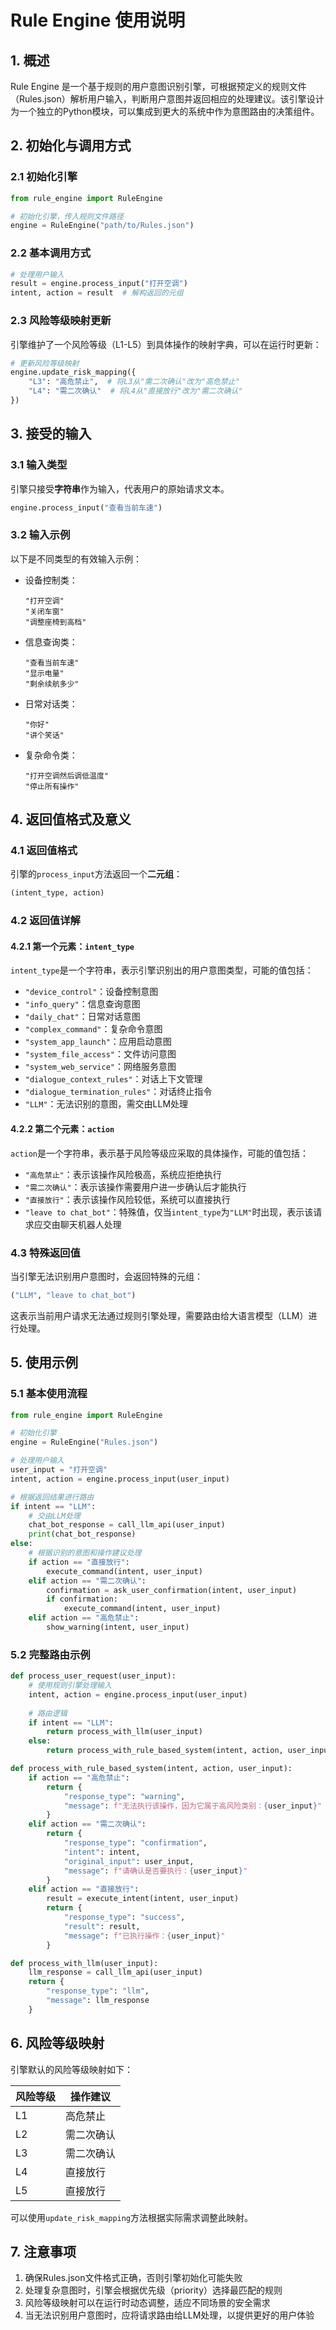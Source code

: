 # Rule Engine 使用说明

## 1. 概述

Rule Engine 是一个基于规则的用户意图识别引擎，可根据预定义的规则文件（Rules.json）解析用户输入，判断用户意图并返回相应的处理建议。该引擎设计为一个独立的Python模块，可以集成到更大的系统中作为意图路由的决策组件。

## 2. 初始化与调用方式

### 2.1 初始化引擎

```python
from rule_engine import RuleEngine

# 初始化引擎，传入规则文件路径
engine = RuleEngine("path/to/Rules.json")
```

### 2.2 基本调用方式

```python
# 处理用户输入
result = engine.process_input("打开空调")
intent, action = result  # 解构返回的元组
```

### 2.3 风险等级映射更新

引擎维护了一个风险等级（L1-L5）到具体操作的映射字典，可以在运行时更新：

```python
# 更新风险等级映射
engine.update_risk_mapping({
    "L3": "高危禁止",  # 将L3从"需二次确认"改为"高危禁止"
    "L4": "需二次确认"  # 将L4从"直接放行"改为"需二次确认"
})
```

## 3. 接受的输入

### 3.1 输入类型

引擎只接受**字符串**作为输入，代表用户的原始请求文本。

```python
engine.process_input("查看当前车速")
```

### 3.2 输入示例

以下是不同类型的有效输入示例：

- 设备控制类：
  ```
  "打开空调"
  "关闭车窗"
  "调整座椅到高档"
  ```

- 信息查询类：
  ```
  "查看当前车速"
  "显示电量"
  "剩余续航多少"
  ```

- 日常对话类：
  ```
  "你好"
  "讲个笑话"
  ```

- 复杂命令类：
  ```
  "打开空调然后调低温度"
  "停止所有操作"
  ```

## 4. 返回值格式及意义

### 4.1 返回值格式

引擎的`process_input`方法返回一个**二元组**：

```python
(intent_type, action)
```

### 4.2 返回值详解

#### 4.2.1 第一个元素：`intent_type`

`intent_type`是一个字符串，表示引擎识别出的用户意图类型，可能的值包括：

- `"device_control"`：设备控制意图
- `"info_query"`：信息查询意图
- `"daily_chat"`：日常对话意图
- `"complex_command"`：复杂命令意图
- `"system_app_launch"`：应用启动意图
- `"system_file_access"`：文件访问意图
- `"system_web_service"`：网络服务意图
- `"dialogue_context_rules"`：对话上下文管理
- `"dialogue_termination_rules"`：对话终止指令
- `"LLM"`：无法识别的意图，需交由LLM处理

#### 4.2.2 第二个元素：`action`

`action`是一个字符串，表示基于风险等级应采取的具体操作，可能的值包括：

- `"高危禁止"`：表示该操作风险极高，系统应拒绝执行
- `"需二次确认"`：表示该操作需要用户进一步确认后才能执行
- `"直接放行"`：表示该操作风险较低，系统可以直接执行
- `"leave to chat_bot"`：特殊值，仅当`intent_type`为`"LLM"`时出现，表示该请求应交由聊天机器人处理

### 4.3 特殊返回值

当引擎无法识别用户意图时，会返回特殊的元组：

```python
("LLM", "leave to chat_bot")
```

这表示当前用户请求无法通过规则引擎处理，需要路由给大语言模型（LLM）进行处理。

## 5. 使用示例

### 5.1 基本使用流程

```python
from rule_engine import RuleEngine

# 初始化引擎
engine = RuleEngine("Rules.json")

# 处理用户输入
user_input = "打开空调"
intent, action = engine.process_input(user_input)

# 根据返回结果进行路由
if intent == "LLM":
    # 交由LLM处理
    chat_bot_response = call_llm_api(user_input)
    print(chat_bot_response)
else:
    # 根据识别的意图和操作建议处理
    if action == "直接放行":
        execute_command(intent, user_input)
    elif action == "需二次确认":
        confirmation = ask_user_confirmation(intent, user_input)
        if confirmation:
            execute_command(intent, user_input)
    elif action == "高危禁止":
        show_warning(intent, user_input)
```

### 5.2 完整路由示例

```python
def process_user_request(user_input):
    # 使用规则引擎处理输入
    intent, action = engine.process_input(user_input)
    
    # 路由逻辑
    if intent == "LLM":
        return process_with_llm(user_input)
    else:
        return process_with_rule_based_system(intent, action, user_input)

def process_with_rule_based_system(intent, action, user_input):
    if action == "高危禁止":
        return {
            "response_type": "warning",
            "message": f"无法执行该操作，因为它属于高风险类别：{user_input}"
        }
    elif action == "需二次确认":
        return {
            "response_type": "confirmation",
            "intent": intent,
            "original_input": user_input,
            "message": f"请确认是否要执行：{user_input}"
        }
    elif action == "直接放行":
        result = execute_intent(intent, user_input)
        return {
            "response_type": "success",
            "result": result,
            "message": f"已执行操作：{user_input}"
        }

def process_with_llm(user_input):
    llm_response = call_llm_api(user_input)
    return {
        "response_type": "llm",
        "message": llm_response
    }
```

## 6. 风险等级映射

引擎默认的风险等级映射如下：

| 风险等级 | 操作建议 |
|---------|---------|
| L1      | 高危禁止 |
| L2      | 需二次确认 |
| L3      | 需二次确认 |
| L4      | 直接放行 |
| L5      | 直接放行 |

可以使用`update_risk_mapping`方法根据实际需求调整此映射。

## 7. 注意事项

1. 确保Rules.json文件格式正确，否则引擎初始化可能失败
2. 处理复杂意图时，引擎会根据优先级（priority）选择最匹配的规则
3. 风险等级映射可以在运行时动态调整，适应不同场景的安全需求
4. 当无法识别用户意图时，应将请求路由给LLM处理，以提供更好的用户体验